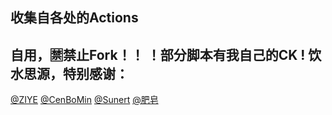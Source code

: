 ## 收集自各处的Actions

自用，🈲禁止Fork！！ ！部分脚本有我自己的CK !
饮水思源，特别感谢：
----------------
[@ZIYE](https://github.com/ziye888)
[@CenBoMin](https://github.com/CenBoMin/GithubSync)
[@Sunert](https://github.com/Sunert)
[@肥皂](https://github.com/age174/-)
